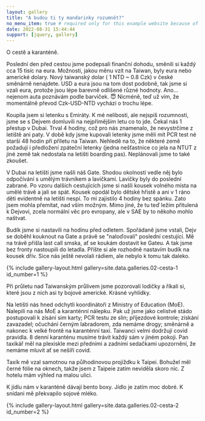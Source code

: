 ```yaml
---
layout: gallery
title: "A budou ti ty mandarinky rozumnět?"
no_menu_item: true # required only for this example website because of menu construction
date: 2022-08-31 15:44:44
support: [jquery, gallery]
---
```



O cestě a karanténě.

Poslední den před cestou jsme podepsali finanční dohodu, směnili si každý cca 15 tisíc na eura. Možnosti, jakou měnu vzít na Taiwan, byly eura nebo americké dolary. Nový taiwanský dolar ( 1 NTD ~ 0.8 Czk) v české směnárně nenajdete. USD a eura jsou na tom dost podobně, tak jsme si vzali eura, protože jsou lépe barevně odlišené různé hodnoty. Ano... nejenom auta poznávám podle barviček. :innocent: Nicméně, teď už vím, že momentálně převod Czk-USD-NTD vychází o trochu lépe.

Koupila jsem si letenku s Emiráty. K mé nelibosti, ale nejspíš rozumnosti, jsme se s Dejvem domluvili na nejpřímějším letu co to jde. Čekal nás 1 přestup v Dubai. Trval 4 hodiny, což pro nás znamenalo, že nevystrčíme z letiště ani paty. V době kdy jsme kupovali letenky jsme měli mít PCR test né starší 48 hodin při příletu na Taiwan. Nehledě na to, že některé země požadují i předložení zpáteční letenky (jedna nešťastnice co jela na NTUT z jiné země tak nedostala na letišti boarding pas). Neplánovali jsme to také zkoušet. 


V Dubai na letišti jsme našli náš Gate. Shodou okolností vedle něj bylo odpočívání s umělým trávníkem a lavičkami. Lavičky byly do poslední zabrané. Po vzoru dalších cestujících jsme si našli kousek volného místa na umělé trávě a jali se spát. Kousek opodál bylo dětské hřistě a ani v 1 ráno děti evidentně na letišti nespí. To mi zajistilo 4 hodiny bez spánku. Zato jsem mohla přemítat, nad vším možným. Mimo jiné, že tu teď ležím přitulená k Dejvovi, zcela normální věc pro evropany, ale v SAE by to někoho mohlo naštvat. 

Budík jsme si nastavili na hodinu před odletem. Spořádaně jsme vstali, Dejv se doběhl kouknout na Gate a právě se "naloďovali" poslední cestující. Mě na trávě přišla last call smska, ať se koukám dostavit ke Gateu. A tak jsme bez fronty nastoupili do letadla. Příšte si ale rozhodně nastavím budík na kousek dřív. Sice nás ještě nevolali rádiem, ale nebylo k tomu tak daleko.

{% include gallery-layout.html gallery=site.data.galleries.02-cesta-1 id_number=1         %}

Při průletu nad Taiwanským průlivem jsme pozorovali lodičky a říkali si, které jsou z nich asi ty bojové americké. Krásné vyhlídky.

Na letišti nás hned odchytli koordinátoři z Ministry of Education (MoE). Nalepili na nás MoE a karanténní nálepku. Pak už jsme jako celistvé stádo postupovali k zísání sim karty; PCR testu ze slin; příjezdové kontrole; získání zavazadel; očuchání černým labradorem, zda nemáme drogy; směnárně a nakonec k velké frontě na karanténní taxi. Taiwanci velmi dodržují covid pravidla. 8 denní karanténu musíme trávit každý sám v jiném pokoji. Pan taxikář měl na plexiskle mezi předními a zadními sedačkami upozornění, že nemáme mluvit ať se nešíří covid. 


Taxík mě vzal samotnou na půlhodinovou projíždku k Taipei. Bohužel měl černé fólie na oknech, takže jsem z Taipeie zatím neviděla skoro nic. Z hotelu mám výhled na malou ulici. 


K jídlu nám v karanténě dávají bento boxy. Jídlo je zatím moc dobré. K snídani mě překvapilo sojové mléko.

{% include gallery-layout.html gallery=site.data.galleries.02-cesta-2     id_number=2 %}

